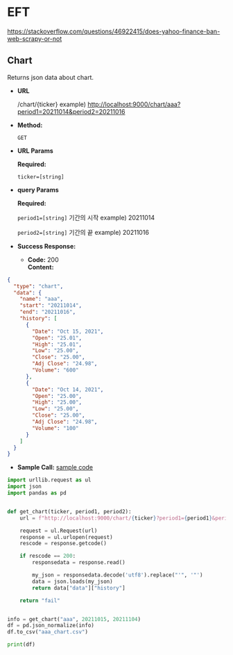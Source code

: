 # EFT

https://stackoverflow.com/questions/46922415/does-yahoo-finance-ban-web-scrapy-or-not


**Chart**
----
  Returns json data about chart.

* **URL**

  /chart/{ticker}
example) [http://localhost:9000/chart/aaa?period1=20211014&period2=20211016](http://localhost:9000/chart/aaa?period1=20211014&period2=20211016)  

* **Method:**

  `GET`
  
*  **URL Params**

   **Required:**
 
   `ticker=[string]`


* **query Params**

   **Required:**  

    `period1=[string]`  기간의 시작 example) 20211014

    `period2=[string]`  기간의 끝  example) 20211016

* **Success Response:**

  * **Code:** 200 <br />
    **Content:** 

```json 
{
  "type": "chart",
  "data": {
    "name": "aaa",
    "start": "20211014",
    "end": "20211016",
    "history": [
      {
        "Date": "Oct 15, 2021",
        "Open": "25.01",
        "High": "25.01",
        "Low": "25.00",
        "Close": "25.00",
        "Adj Close": "24.98",
        "Volume": "600"
      },
      {
        "Date": "Oct 14, 2021",
        "Open": "25.00",
        "High": "25.00",
        "Low": "25.00",
        "Close": "25.00",
        "Adj Close": "24.98",
        "Volume": "100"
      }
    ]
  }
}
```

* **Sample Call:**
[sample code](https://github.com/SHSongs/EFT/blob/main/client/main.py)

```py
import urllib.request as ul
import json
import pandas as pd


def get_chart(ticker, period1, period2):
    url = f"http://localhost:9000/chart/{ticker}?period1={period1}&period2={period2}"

    request = ul.Request(url)
    response = ul.urlopen(request)
    rescode = response.getcode()

    if rescode == 200:
        responsedata = response.read()

        my_json = responsedata.decode('utf8').replace("'", '"')
        data = json.loads(my_json)
        return data["data"]["history"]

    return "fail"


info = get_chart("aaa", 20211015, 20211104)
df = pd.json_normalize(info)
df.to_csv("aaa_chart.csv")

print(df)
```